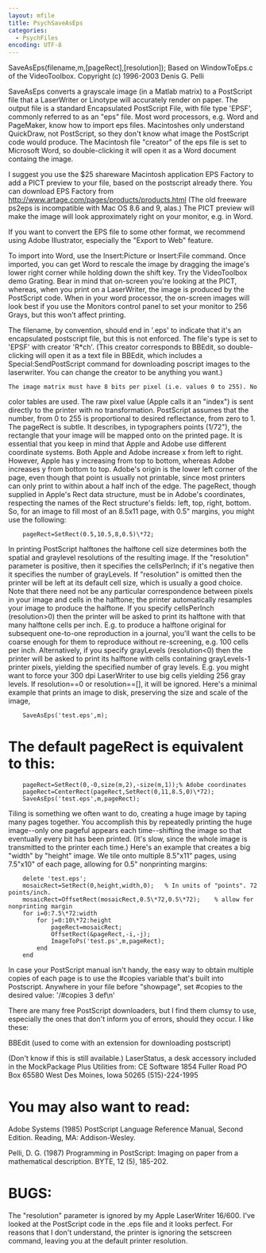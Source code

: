 ```yaml
---
layout: mfile
title: PsychSaveAsEps
categories:
  - PsychFiles
encoding: UTF-8
---
```


SaveAsEps(filename,m,[pageRect],[resolution]);
Based on WindowToEps.c of the VideoToolbox.
Copyright (c) 1996-2003 Denis G. Pelli

SaveAsEps converts a grayscale image (in a Matlab matrix) to a
PostScript file that a LaserWriter or Linotype will accurately render on
paper. The output file is a standard Encapsulated PostScript File, with
file type 'EPSF', commonly referred to as an "eps" file. Most word
processors, e.g. Word and PageMaker, know how to import eps files.
Macintoshes only understand QuickDraw, not PostScript, so they don't
know what image the PostScript code would produce. The Macintosh file
"creator" of the eps file is set to Microsoft Word, so double-clicking
it will open it as a Word document containg the image.

I suggest you use the $25 shareware Macintosh application EPS Factory
to add a PICT preview to your file, based on the postscript already
there. You can download EPS Factory from
<http://www.artage.com/pages/products/products.html>
(The old freeware ps2eps is incompatible with Mac OS 8.6 and 9, alas.)
The PICT preview will make the image will look approximately right on
your monitor, e.g. in Word.

If you want to convert the EPS file to some other format, we recommend
using Adobe Illustrator, especially the "Export to Web" feature.

To import into Word, use the Insert:Picture or
Insert:File command. Once imported, you can get Word to rescale the
image by dragging the image's lower right corner while holding down the
shift key. Try the VideoToolbox demo Grating. Bear in mind that
on-screen you're looking at the PICT, whereas, when you print on a
LaserWriter, the image is produced by the PostScript code. When in your
word processor, the on-screen images will look best if you use the
Monitors control panel to set your monitor to 256 Grays, but this won't
affect printing.

The filename, by convention, should end in '.eps' to indicate that it's
an encapsulated postscript file, but this is not enforced. The file's
type is set to 'EPSF' with creator 'R\*ch'. (This creator corresponds to
BBEdit, so double-clicking will open it as a text file in BBEdit, which
includes a Special:SendPostScript command for downloading poscript
images to the laserwriter. You can change the creator to be anything you
want.)

    The image matrix must have 8 bits per pixel (i.e. values 0 to 255). No
color tables are used. The raw pixel value (Apple calls it an "index")
is sent directly to the printer with no transformation. PostScript
assumes that the number, from 0 to 255 is proportional to desired
reflectance, from zero to 1.
    The pageRect is subtle. It describes, in typographers points (1/72"),
the rectangle that your image will be mapped onto on the printed page.
It is essential that you keep in mind that Apple and Adobe use different
coordinate systems. Both Apple and Adobe increase x from left to right.
However, Apple has y increasing from top to bottom, whereas Adobe
increases y from bottom to top. Adobe's origin is the lower left corner
of the page, even though that point is usually not printable, since most
printers can only print to within about a half inch of the edge. The
pageRect, though supplied in Apple's Rect data structure, must be in
Adobe's coordinates, respecting the names of the Rect structure's
fields: left, top, right, bottom. So, for an image to fill most of an
8\.5x11 page, with 0.5" margins, you might use the following:

        pageRect=SetRect(0.5,10.5,8,0.5)\*72;

In printing PostScript halftones the halftone cell size determines both
the spatial and graylevel resolutions of the resulting image. If the
"resolution" parameter is positive, then it specifies the cellsPerInch;
if it's negative then it specifies the number of grayLevels. If
"resolution" is omitted then the printer will be left at its default
cell size, which is usually a good choice. Note that there need not be
any particular correspondence between pixels in your image and cells in
the halftone; the printer automatically resamples your image to produce
the halftone.
    If you specify cellsPerInch (resolution\>0) then the printer will be
asked to print its halftone with that many halftone cells per inch. E.g.
to produce a halftone original for subsequent one-to-one reproduction in
a journal, you'll want the cells to be coarse enough for them to
reproduce without re-screening, e.g. 100 cells per inch.
    Alternatively, if you specify grayLevels (resolution\<0) then the printer
will be asked to print its halftone with cells containing grayLevels-1
printer pixels, yielding the specified number of gray levels. E.g. you
might want to force your 300 dpi LaserWriter to use big cells yielding
256 gray levels.
    If resolution==0 or resolution==[], it will be ignored.
    Here's a minimal example that prints an image to disk, preserving the
size and scale of the image,

        SaveAsEps('test.eps',m);

# The default pageRect is equivalent to this:

        pageRect=SetRect(0,-0,size(m,2),-size(m,1));% Adobe coordinates
        pageRect=CenterRect(pageRect,SetRect(0,11,8.5,0)\*72);
        SaveAsEps('test.eps',m,pageRect);

Tiling is something we often want to do, creating a huge image by taping
many pages together. You accomplish this by repeatedly printing the huge
image--only one pageful appears each time--shifting the image so that
eventually every bit has been printed. (It's slow, since the whole image
is transmitted to the printer each time.) Here's an example that creates
a big "width" by "height" image. We tile onto multiple 8.5"x11" pages,
using 7.5"x10" of each page, allowing for 0.5" nonprinting margins:

        delete 'test.eps';
        mosaicRect=SetRect(0,height,width,0);   % In units of "points". 72 points/inch.
        mosaicRect=OffsetRect(mosaicRect,0.5\*72,0.5\*72);    % allow for nonprinting margin
        for i=0:7.5\*72:width
            for j=0:10\*72:height
                pageRect=mosaicRect;
                OffsetRect(&pageRect,-i,-j);
                ImageToPs('test.ps',m,pageRect);
            end
        end

In case your PostScript manual isn't handy, the easy way to obtain
multiple copies of each page is to use the #copies variable that's built
into Postscript. Anywhere in your file before "showpage", set #copies to
the desired value: '/#copies 3 def\\n'

There are many free PostScript downloaders, but I find them clumsy to
use, especially the ones that don't inform you of errors, should they
occur. I like these:

BBEdit (used to come with an extension for downloading postscript)

(Don't know if this is still available.)
LaserStatus, a desk accessory included in the
MockPackage Plus Utilities
from:
CE Software
1854 Fuller Road
PO Box 65580
West Des Moines, Iowa 50265
(515)-224-1995

# You may also want to read:

Adobe Systems (1985) PostScript Language Reference Manual, Second
Edition. Reading, MA: Addison-Wesley.

Pelli, D. G. (1987) Programming in PostScript: Imaging on paper from a
mathematical description. BYTE, 12 (5), 185-202.

# BUGS:
The "resolution" parameter is ignored by my Apple LaserWriter 16/600.
I've looked at the PostScript code in the .eps file and it looks
perfect. For reasons that I don't understand, the printer is ignoring
the setscreen command, leaving you at the default printer resolution.